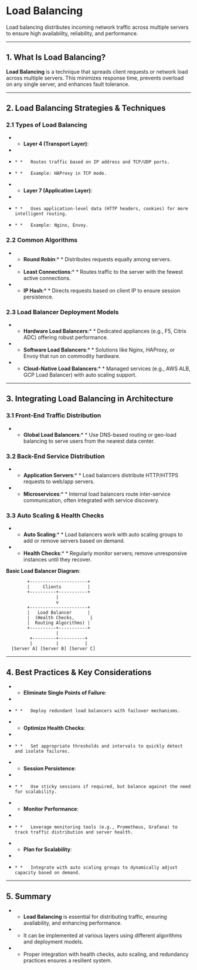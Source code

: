 # Load Balancing

Load balancing distributes incoming network traffic across multiple servers to ensure high availability, reliability, and performance.

* * *

## 1\. What Is Load Balancing?

**Load Balancing** is a technique that spreads client requests or network load across multiple servers. This minimizes response time, prevents overload on any single server, and enhances fault tolerance.

* * *

## 2\. Load Balancing Strategies & Techniques

### 2.1 Types of Load Balancing

* *   **Layer 4 (Transport Layer)**:
*     
*     * *   Routes traffic based on IP address and TCP/UDP ports.
*     * *   Example: HAProxy in TCP mode.
* *   **Layer 7 (Application Layer)**:
*     
*     * *   Uses application-level data (HTTP headers, cookies) for more intelligent routing.
*     * *   Example: Nginx, Envoy.

### 2.2 Common Algorithms

* *   **Round Robin**:* *   Distributes requests equally among servers.
* *   **Least Connections**:* *   Routes traffic to the server with the fewest active connections.
* *   **IP Hash**:* *   Directs requests based on client IP to ensure session persistence.

### 2.3 Load Balancer Deployment Models

* *   **Hardware Load Balancers**:* *   Dedicated appliances (e.g., F5, Citrix ADC) offering robust performance.
* *   **Software Load Balancers**:* *   Solutions like Nginx, HAProxy, or Envoy that run on commodity hardware.
* *   **Cloud-Native Load Balancers**:* *   Managed services (e.g., AWS ALB, GCP Load Balancer) with auto scaling support.

* * *

## 3\. Integrating Load Balancing in Architecture

### 3.1 Front-End Traffic Distribution

* *   **Global Load Balancers**:* *   Use DNS-based routing or geo-load balancing to serve users from the nearest data center.

### 3.2 Back-End Service Distribution

* *   **Application Servers**:* *   Load balancers distribute HTTP/HTTPS requests to web/app servers.
* *   **Microservices**:* *   Internal load balancers route inter-service communication, often integrated with service discovery.

### 3.3 Auto Scaling & Health Checks

* *   **Auto Scaling**:* *   Load balancers work with auto scaling groups to add or remove servers based on demand.
* *   **Health Checks**:* *   Regularly monitor servers; remove unresponsive instances until they recover.

**Basic Load Balancer Diagram**:

```text
        +----------------------+
        |     Clients          |
        +----------+-----------+
                   |
                   v
        +----------------------+
        |   Load Balancer      |
        |  (Health Checks,      |
        |  Routing Algorithms) |
        +----------+-----------+
                   |
         +---------+----------+
         |         |          |
  [Server A] [Server B] [Server C]
```

* * *

## 4\. Best Practices & Key Considerations

* *   **Eliminate Single Points of Failure**:
*     
*     * *   Deploy redundant load balancers with failover mechanisms.
* *   **Optimize Health Checks**:
*     
*     * *   Set appropriate thresholds and intervals to quickly detect and isolate failures.
* *   **Session Persistence**:
*     
*     * *   Use sticky sessions if required, but balance against the need for scalability.
* *   **Monitor Performance**:
*     
*     * *   Leverage monitoring tools (e.g., Prometheus, Grafana) to track traffic distribution and server health.
* *   **Plan for Scalability**:
*     
*     * *   Integrate with auto scaling groups to dynamically adjust capacity based on demand.

* * *

## 5\. Summary

* *   **Load Balancing** is essential for distributing traffic, ensuring availability, and enhancing performance.
* *   It can be implemented at various layers using different algorithms and deployment models.
* *   Proper integration with health checks, auto scaling, and redundancy practices ensures a resilient system.